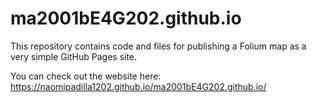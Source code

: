 # ma2001bE4G202.github.io

This repository contains code and files for publishing a Folium map as a very simple GitHub Pages site.

You can check out the website here: https://naomipadilla1202.github.io/ma2001bE4G202.github.io/

